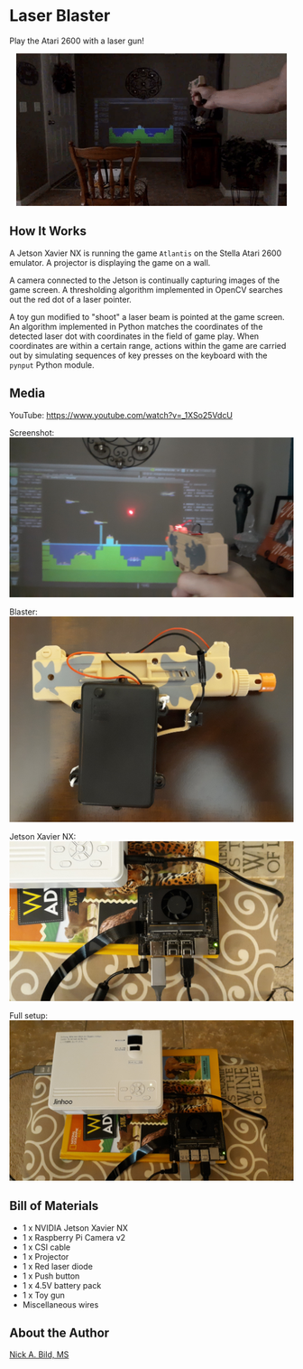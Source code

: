 # Laser Blaster

Play the Atari 2600 with a laser gun!

<p align="center">
<img src="https://raw.githubusercontent.com/nickbild/laser_blaster/main/media/teaser.gif">
</p>

## How It Works

A Jetson Xavier NX is running the game `Atlantis` on the Stella Atari 2600 emulator.  A projector is displaying the game on a wall.

A camera connected to the Jetson is continually capturing images of the game screen.  A thresholding algorithm implemented in OpenCV searches out the red dot of a laser pointer.

A toy gun modified to "shoot" a laser beam is pointed at the game screen.  An algorithm implemented in Python matches the coordinates of the detected laser dot with coordinates in the field of game play.  When coordinates are within a certain range, actions within the game are carried out by simulating sequences of key presses on the keyboard with the `pynput` Python module.

## Media

YouTube: https://www.youtube.com/watch?v=_1XSo25VdcU

Screenshot:
![Screenshot](https://raw.githubusercontent.com/nickbild/laser_blaster/main/media/screenshot_sm2.jpg)

Blaster:
![Screenshot](https://raw.githubusercontent.com/nickbild/laser_blaster/main/media/blaster_sm.jpg)

Jetson Xavier NX:
![Screenshot](https://raw.githubusercontent.com/nickbild/laser_blaster/main/media/jetson_nx_sm.jpg)

Full setup:
![Screenshot](https://raw.githubusercontent.com/nickbild/laser_blaster/main/media/full_setup_sm2.jpg)


## Bill of Materials

- 1 x NVIDIA Jetson Xavier NX
- 1 x Raspberry Pi Camera v2
- 1 x CSI cable
- 1 x Projector
- 1 x Red laser diode
- 1 x Push button
- 1 x 4.5V battery pack
- 1 x Toy gun
- Miscellaneous wires

## About the Author

[Nick A. Bild, MS](https://nickbild79.firebaseapp.com/#!/)

